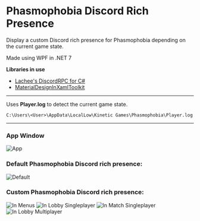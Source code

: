# Phasmophobia Discord Rich Presence
Display a custom Discord rich presence for Phasmophobia depending on the current game state.

Made using WPF in .NET 7

**Libraries in use**<be>
- [Lachee's DiscordRPC for C#](https://github.com/Lachee/discord-rpc-csharp)<br>
- [MaterialDesignInXamlToolkit](https://github.com/MaterialDesignInXAML/MaterialDesignInXamlToolkit)

---

Uses **Player.log** to detect the current game state.
```
C:\Users\<User>\AppData\LocalLow\Kinetic Games\Phasmophobia\Player.log
```

---

### App Window
![App](https://i.imgur.com/W6VEbqe.png?raw=true)

### Default Phasmophobia Discord rich presence:<be>
![Default](https://i.imgur.com/bRYOoxi.png?raw=true)

### Custom Phasmophobia Discord rich presence:<br>
![In Menus](https://i.imgur.com/cWVDidl.png?raw=true)
![In Lobby Singleplayer](https://i.imgur.com/flXtT3h.png?raw=true)
![In Match Singleplayer](https://i.imgur.com/jD4CkAL.png?raw=true)
![In Lobby Multiplayer](https://i.imgur.com/LvPTykr.png?raw=true)
